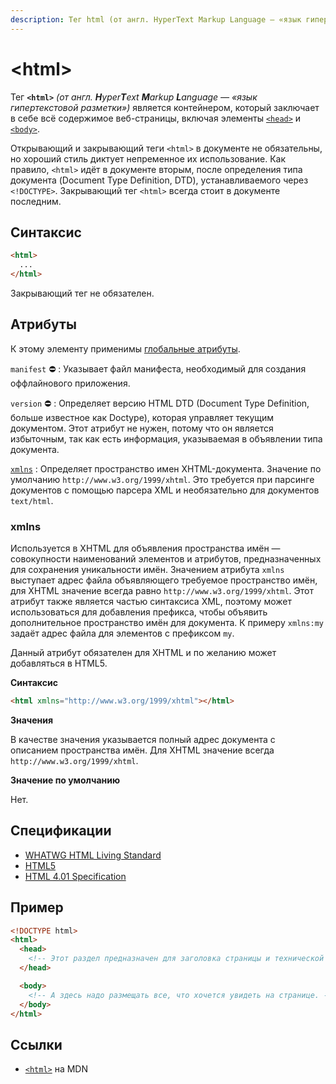 ```yaml
---
description: Тег html (от англ. HyperText Markup Language — «язык гипертекстовой разметки») является контейнером, который заключает в себе всё содержимое веб-страницы, включая элементы head и body
---
```


# &lt;html&gt;

Тег **`<html>`** _(от англ. **H**yper**T**ext **M**arkup **L**anguage — «язык гипертекстовой разметки»)_ является контейнером, который заключает в себе всё содержимое веб-страницы, включая элементы [`<head>`](head.md) и [`<body>`](body.md).

Открывающий и закрывающий теги `<html>` в документе не обязательны, но хороший стиль диктует непременное их использование. Как правило, `<html>` идёт в документе вторым, после определения типа документа (Document Type Definition, DTD), устанавливаемого через `<!DOCTYPE>`. Закрывающий тег `<html>` всегда стоит в документе последним.

## Синтаксис

```html
<html>
  ...
</html>
```

Закрывающий тег не обязателен.

## Атрибуты

К этому элементу применимы [глобальные атрибуты](uni-attr.md).

`manifest` :no_entry:
: Указывает файл манифеста, необходимый для создания оффлайнового приложения.

`version` :no_entry:
: Определяет версию HTML DTD (Document Type Definition, больше известное как Doctype), которая управляет текущим документом. Этот атрибут не нужен, потому что он является избыточным, так как есть информация, указываемая в объявлении типа документа.

[`xmlns`](#xmlns)
: Определяет пространство имен XHTML-документа. Значение по умолчанию `http://www.w3.org/1999/xhtml`. Это требуется при парсинге документов с помощью парсера XML и необязательно для документов `text/html`.

### xmlns

Используется в XHTML для объявления пространства имён — совокупности наименований элементов и атрибутов, предназначенных для сохранения уникальности имён. Значением атрибута `xmlns` выступает адрес файла объявляющего требуемое пространство имён, для XHTML значение всегда равно `http://www.w3.org/1999/xhtml`. Этот атрибут также является частью синтаксиса XML, поэтому может использоваться для добавления префикса, чтобы объявить дополнительное пространство имён для документа. К примеру `xmlns:my` задаёт адрес файла для элементов с префиксом `my`.

Данный атрибут обязателен для XHTML и по желанию может добавляться в HTML5.

**Синтаксис**

```html
<html xmlns="http://www.w3.org/1999/xhtml"></html>
```

**Значения**

В качестве значения указывается полный адрес документа с описанием пространства имён. Для XHTML значение всегда `http://www.w3.org/1999/xhtml`.

**Значение по умолчанию**

Нет.

## Спецификации

- [WHATWG HTML Living Standard](https://html.spec.whatwg.org/multipage/semantics.html#the-html-element)
- [HTML5](http://www.w3.org/TR/html5/semantics.html#the-html-element)
- [HTML 4.01 Specification](http://www.w3.org/TR/html401/struct/global.html#h-7.3)

## Пример

```html
<!DOCTYPE html>
<html>
  <head>
    <!-- Этот раздел предназначен для заголовка страницы и технической информации. -->
  </head>

  <body>
    <!-- А здесь надо размещать все, что хочется увидеть на странице. -->
  </body>
</html>
```

## Ссылки

- [`<html>`](https://developer.mozilla.org/ru/docs/Web/HTML/Element/html) на MDN
